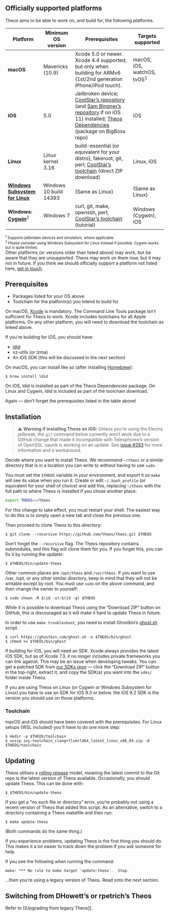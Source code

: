 ## Officially supported platforms
Theos aims to be able to work on, and build for, the following platforms.

| Platform | Minimum OS version | Prerequisites | Targets supported
|----------|--------------------|---------------|-------------------|
| **macOS** | Mavericks (10.9) | Xcode 5.0 or newer. Xcode 4.4 supported, but only when building for ARMv6 (1st/2nd generation iPhone/iPod touch). | macOS, iOS, watchOS, tvOS<sup>1</sup> |
| **iOS** | 5.0 | Jailbroken device; [CoolStar’s repository](https://coolstar.org/publicrepo/) (and [Sam Bingner’s repository](http://repo.bingner.com/) if on iOS 11) installed; [Theos Dependencies](http://moreinfo.thebigboss.org/moreinfo/depiction.php?file=theosdependenciesDp) (package on BigBoss repo) | iOS |
| **Linux** | Linux kernel 3.16 | build-essential (or equivalent for your distro), fakeroot, git, perl; [CoolStar’s toolchain](https://developer.angelxwind.net/Linux/ios-toolchain_clang%2bllvm%2bld64_latest_linux_x86_64.zip) (direct ZIP download) | Linux, iOS |
| [**Windows Subsystem for Linux**](https://docs.microsoft.com/windows/wsl) | Windows 10 build 14393 | (Same as Linux) | (Same as Linux) |
| **Windows: [Cygwin](https://cygwin.com/)**<sup>2</sup> | Windows 7 | curl, git, make, openssh, perl; [CoolStar’s toolchain](http://sharedinstance.net/2013/12/build-on-windows/) (tutorial)| Windows (Cygwin), iOS |

<sup><sup>1</sup> Supports jailbroken devices and simulators, where applicable.  
<sup>2</sup> Please consider using Windows Subsystem for Linux instead if possible. Cygwin works but is quite limited.</sup>  
Other platforms (or versions older than listed above) may work, but be aware that they are unsupported. Theos may work on them now, but it may not in future. If you think we should officially support a platform not listed here, [get in touch](https://github.com/theos/theos/issues/new).

## Prerequisites
* Packages listed for your OS above
* Toolchain for the platform(s) you intend to build for

On macOS, [Xcode](https://itunes.apple.com/us/app/xcode/id497799835?ls=1&mt=12) is mandatory. The Command Line Tools package isn’t sufficient for Theos to work. Xcode includes toolchains for all Apple platforms. On any other platform, you will need to download the toolchain as linked above.

If you’re building for iOS, you should have:

* [ldid](http://iphonedevwiki.net/index.php/Ldid)
* xz-utils (or lzma)
* An iOS SDK (this will be discussed in the next section)

On macOS, you can install like so (after installing [Homebrew](https://brew.sh/)):

```console
$ brew install ldid
```

On iOS, ldid is installed as part of the Theos Dependencies package. On Linux and Cygwin, ldid is included as part of the toolchain download.

Again — don’t forget the prerequisites listed in the table above!

## Installation
> **⚠️ Warning if installing Theos on iOS:** Unless you’re using the Electra jailbreak, the `git` command below currently won’t work due to a GitHub change that made it incompatible with Telesphoreo’s version of OpenSSL. saurik is working on an update. See [issue #293](https://github.com/theos/theos/issues/293) for more information and a workaround.

Decide where you want to install Theos. We recommend `~/theos` or a similar directory that is in a location you can write to without having to use `sudo`.

You must set the `$THEOS` variable in your environment, and export it so `make` will see its value when you run it. Create or edit `~/.bash_profile` (or equivalent for your shell of choice) and add this, replacing `~/theos` with the full path to where Theos is installed if you chose another place:

```bash
export THEOS=~/theos
```

For this change to take effect, you must restart your shell. The easiest way to do this is to simply open a new tab and close the previous one.

Then proceed to clone Theos to this directory:

```console
$ git clone --recursive https://github.com/theos/theos.git $THEOS
```

Don’t forget the `--recursive` flag. The Theos repository contains submodules, and this flag will clone them for you. If you forget this, you can fix it by running the updater:

```console
$ $THEOS/bin/update-theos
```

Other common places are `/opt/theos` and `/var/theos`. If you want to use /var, /opt, or any other similar directory, keep in mind that they will not be writable except by root. You must use `sudo` on the above command, and then change the owner to yourself:

```console
$ sudo chown -R $(id -u):$(id -g) $THEOS
```

While it is possible to download Theos using the “Download ZIP” button on GitHub, this is discouraged as it will make it hard to update Theos in future.

In order to use `make troubleshoot`, you need to install Ghostbin’s [ghost.sh](https://ghostbin.com/ghost.sh) script.

```console
$ curl https://ghostbin.com/ghost.sh -o $THEOS/bin/ghost
$ chmod +x $THEOS/bin/ghost
```

If building for iOS, you will need an SDK. Xcode always provides the latest iOS SDK, but as of Xcode 7.3, it no longer includes private frameworks you can link against. This may be an issue when developing tweaks. You can get a patched SDK from [our SDKs repo](https://github.com/theos/sdks) — click the “Download ZIP” button in the top-right, extract it, and copy the SDK(s) you want into the `sdks/` folder inside Theos.

If you are using Theos on Linux (or Cygwin or Windows Subsystem for Linux) you have to use an SDK for iOS 9.3 or below. the iOS 9.2 SDK is the version you should use on those platforms.

### Toolchain
macOS and iOS should have been covered with the prerequisites. For Linux setups (WSL included) you'll have to do one more step:

```console
$ mkdir -p $THEOS/toolchain
$ unzip ios-toolchain_clang+llvm+ld64_latest_linux_x86_64.zip -d $THEOS/toolchain
```

## Updating
Theos utilises a [rolling release](https://en.wikipedia.org/wiki/Rolling_release) model, meaning the latest commit to the Git repo is the latest version of Theos available. Occasionally, you should update Theos. This can be done with:

```console
$ $THEOS/bin/update-theos
```

If you get a “no such file or directory” error, you’re probably not using a recent version of Theos that added this script. As an alternative, switch to a directory containing a Theos makefile and then run:

```console
$ make update-theos
```

(Both commands do the same thing.)

If you experience problems, updating Theos is the first thing you should do. This makes it a lot easier to track down the problem if you ask someone for help.

If you see the following when running the command:

```
make: *** No rule to make target 'update-theos'.  Stop.
```

…then you’re using a legacy version of Theos. Read onto the next section.

## Switching from DHowett’s or rpetrich’s Theos
Refer to [[Upgrading from legacy Theos]].
